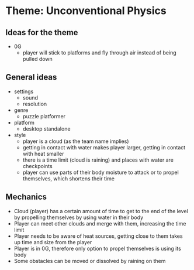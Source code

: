 # Theme: Unconventional Physics

## Ideas for the theme

- 0G
  - player will stick to platforms and fly through air instead of being pulled down

## General ideas

- settings
  - sound
  - resolution
- genre
  - puzzle platformer
- platform
  - desktop standalone
- style
  - player is a cloud (as the team name implies)
  - getting in contact with water makes player larger, getting in contact with heat smaller
  - there is a time limit (cloud is raining) and places with water are checkpoints
  - player can use parts of their body moisture to attack or to propel themselves, which shortens their time

## Mechanics

- Cloud (player) has a certain amount of time to get to the end of the level
  by propelling themselves by using water in their body
- Player can meet other clouds and merge with them, increasing the time limit
- Player needs to be aware of heat sources, getting close to them takes up
  time and size from the player
- Player is in 0G, therefore only option to propel themselves is using its body
- Some obstacles can be moved or dissolved by raining on them